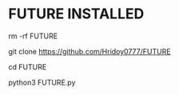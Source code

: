 # FUTURE INSTALLED
rm -rf FUTURE

git clone https://github.com/Hridoy0777/FUTURE

cd FUTURE

python3 FUTURE.py
